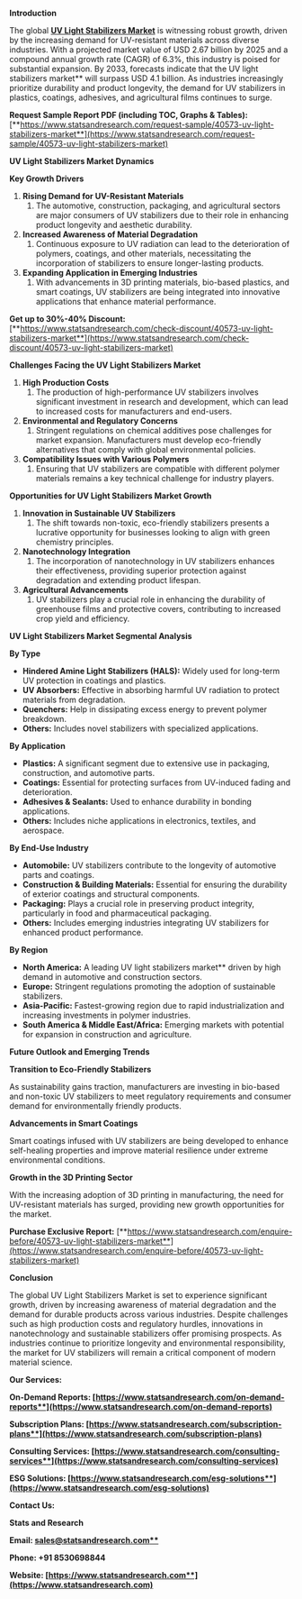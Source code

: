 ﻿**Introduction**

The global [**UV Light Stabilizers Market**](https://www.statsandresearch.com/report/40573-uv-light-stabilizers-market) is witnessing robust growth, driven by the increasing demand for UV-resistant materials across diverse industries. With a projected market value of USD 2.67 billion by 2025 and a compound annual growth rate (CAGR) of 6.3%, this industry is poised for substantial expansion. By 2033, forecasts indicate that the UV light stabilizers market** will surpass USD 4.1 billion. As industries increasingly prioritize durability and product longevity, the demand for UV stabilizers in plastics, coatings, adhesives, and agricultural films continues to surge.

**Request Sample Report PDF (including TOC, Graphs & Tables):** [**https://www.statsandresearch.com/request-sample/40573-uv-light-stabilizers-market**](https://www.statsandresearch.com/request-sample/40573-uv-light-stabilizers-market)

**UV Light Stabilizers Market Dynamics**

**Key Growth Drivers**

1. **Rising Demand for UV-Resistant Materials**
   1. The automotive, construction, packaging, and agricultural sectors are major consumers of UV stabilizers due to their role in enhancing product longevity and aesthetic durability.
1. **Increased Awareness of Material Degradation**
   1. Continuous exposure to UV radiation can lead to the deterioration of polymers, coatings, and other materials, necessitating the incorporation of stabilizers to ensure longer-lasting products.
1. **Expanding Application in Emerging Industries**
   1. With advancements in 3D printing materials, bio-based plastics, and smart coatings, UV stabilizers are being integrated into innovative applications that enhance material performance.

**Get up to 30%-40% Discount:** [**https://www.statsandresearch.com/check-discount/40573-uv-light-stabilizers-market**](https://www.statsandresearch.com/check-discount/40573-uv-light-stabilizers-market)

**Challenges Facing the UV Light Stabilizers Market**

1. **High Production Costs**
   1. The production of high-performance UV stabilizers involves significant investment in research and development, which can lead to increased costs for manufacturers and end-users.
1. **Environmental and Regulatory Concerns**
   1. Stringent regulations on chemical additives pose challenges for market expansion. Manufacturers must develop eco-friendly alternatives that comply with global environmental policies.
1. **Compatibility Issues with Various Polymers**
   1. Ensuring that UV stabilizers are compatible with different polymer materials remains a key technical challenge for industry players.

**Opportunities for UV Light Stabilizers Market Growth**

1. **Innovation in Sustainable UV Stabilizers**
   1. The shift towards non-toxic, eco-friendly stabilizers presents a lucrative opportunity for businesses looking to align with green chemistry principles.
1. **Nanotechnology Integration**
   1. The incorporation of nanotechnology in UV stabilizers enhances their effectiveness, providing superior protection against degradation and extending product lifespan.
1. **Agricultural Advancements**
   1. UV stabilizers play a crucial role in enhancing the durability of greenhouse films and protective covers, contributing to increased crop yield and efficiency.

**UV Light Stabilizers Market Segmental Analysis**

**By Type**

- **Hindered Amine Light Stabilizers (HALS):** Widely used for long-term UV protection in coatings and plastics.
- **UV Absorbers:** Effective in absorbing harmful UV radiation to protect materials from degradation.
- **Quenchers:** Help in dissipating excess energy to prevent polymer breakdown.
- **Others:** Includes novel stabilizers with specialized applications.

**By Application**

- **Plastics:** A significant segment due to extensive use in packaging, construction, and automotive parts.
- **Coatings:** Essential for protecting surfaces from UV-induced fading and deterioration.
- **Adhesives & Sealants:** Used to enhance durability in bonding applications.
- **Others:** Includes niche applications in electronics, textiles, and aerospace.

**By End-Use Industry**

- **Automobile:** UV stabilizers contribute to the longevity of automotive parts and coatings.
- **Construction & Building Materials:** Essential for ensuring the durability of exterior coatings and structural components.
- **Packaging:** Plays a crucial role in preserving product integrity, particularly in food and pharmaceutical packaging.
- **Others:** Includes emerging industries integrating UV stabilizers for enhanced product performance.

**By Region**

- **North America:** A leading UV light stabilizers market** driven by high demand in automotive and construction sectors.
- **Europe:** Stringent regulations promoting the adoption of sustainable stabilizers.
- **Asia-Pacific:** Fastest-growing region due to rapid industrialization and increasing investments in polymer industries.
- **South America & Middle East/Africa:** Emerging markets with potential for expansion in construction and agriculture.

**Future Outlook and Emerging Trends**

**Transition to Eco-Friendly Stabilizers**

As sustainability gains traction, manufacturers are investing in bio-based and non-toxic UV stabilizers to meet regulatory requirements and consumer demand for environmentally friendly products.

**Advancements in Smart Coatings**

Smart coatings infused with UV stabilizers are being developed to enhance self-healing properties and improve material resilience under extreme environmental conditions.

**Growth in the 3D Printing Sector**

With the increasing adoption of 3D printing in manufacturing, the need for UV-resistant materials has surged, providing new growth opportunities for the market.

**Purchase Exclusive Report:** [**https://www.statsandresearch.com/enquire-before/40573-uv-light-stabilizers-market**](https://www.statsandresearch.com/enquire-before/40573-uv-light-stabilizers-market)

**Conclusion**

The global UV Light Stabilizers Market is set to experience significant growth, driven by increasing awareness of material degradation and the demand for durable products across various industries. Despite challenges such as high production costs and regulatory hurdles, innovations in nanotechnology and sustainable stabilizers offer promising prospects. As industries continue to prioritize longevity and environmental responsibility, the market for UV stabilizers will remain a critical component of modern material science.

**Our Services:**

**On-Demand Reports: [https://www.statsandresearch.com/on-demand-reports**](https://www.statsandresearch.com/on-demand-reports)**

**Subscription Plans: [https://www.statsandresearch.com/subscription-plans**](https://www.statsandresearch.com/subscription-plans)**

**Consulting Services: [https://www.statsandresearch.com/consulting-services**](https://www.statsandresearch.com/consulting-services)**

**ESG Solutions: [https://www.statsandresearch.com/esg-solutions**](https://www.statsandresearch.com/esg-solutions)**

**Contact Us:**

**Stats and Research**

**Email: [sales@statsandresearch.com**](mailto:sales@statsandresearch.com)**

**Phone: +91 8530698844**

**Website: [https://www.statsandresearch.com**](https://www.statsandresearch.com)**
